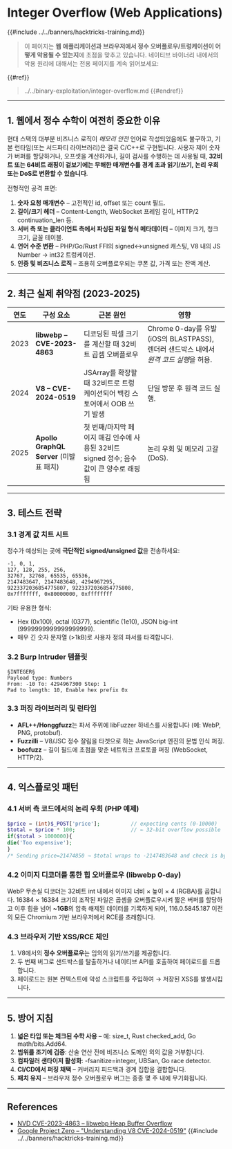 # Integer Overflow (Web Applications)

{{#include ../../banners/hacktricks-training.md}}

> 이 페이지는 **웹 애플리케이션과 브라우저에서 정수 오버플로우/트렁케이션이 어떻게 악용될 수 있는지**에 초점을 맞추고 있습니다. 네이티브 바이너리 내에서의 악용 원리에 대해서는 전용 페이지를 계속 읽어보세요:
>
>
{{#ref}}
> ../../binary-exploitation/integer-overflow.md
> {{#endref}}

---

## 1. 웹에서 정수 수학이 여전히 중요한 이유

현대 스택의 대부분 비즈니스 로직이 *메모리 안전* 언어로 작성되었음에도 불구하고, 기본 런타임(또는 서드파티 라이브러리)은 결국 C/C++로 구현됩니다. 사용자 제어 숫자가 버퍼를 할당하거나, 오프셋을 계산하거나, 길이 검사를 수행하는 데 사용될 때, **32비트 또는 64비트 래핑이 겉보기에는 무해한 매개변수를 경계 초과 읽기/쓰기, 논리 우회 또는 DoS로 변환할 수 있습니다**.

전형적인 공격 표면:

1. **숫자 요청 매개변수** – 고전적인 id, offset 또는 count 필드.
2. **길이/크기 헤더** – Content-Length, WebSocket 프레임 길이, HTTP/2 continuation_len 등.
3. **서버 측 또는 클라이언트 측에서 파싱된 파일 형식 메타데이터** – 이미지 크기, 청크 크기, 글꼴 테이블.
4. **언어 수준 변환** – PHP/Go/Rust FFI의 signed↔unsigned 캐스팅, V8 내의 JS Number → int32 트렁케이션.
5. **인증 및 비즈니스 로직** – 조용히 오버플로우되는 쿠폰 값, 가격 또는 잔액 계산.

---

## 2. 최근 실제 취약점 (2023-2025)

| 연도 | 구성 요소 | 근본 원인 | 영향 |
|------|-----------|-----------|--------|
| 2023 | **libwebp – CVE-2023-4863** | 디코딩된 픽셀 크기를 계산할 때 32비트 곱셈 오버플로우 | Chrome 0-day를 유발 (iOS의 BLASTPASS), 렌더러 샌드박스 내에서 *원격 코드 실행*을 허용.  |
| 2024 | **V8 – CVE-2024-0519** | JSArray를 확장할 때 32비트로 트렁케이션되어 백킹 스토어에서 OOB 쓰기 발생 | 단일 방문 후 원격 코드 실행.  |
| 2025 | **Apollo GraphQL Server** (미발표 패치) | 첫 번째/마지막 페이지 매김 인수에 사용된 32비트 signed 정수; 음수 값이 큰 양수로 래핑됨 | 논리 우회 및 메모리 고갈 (DoS). |

---

## 3. 테스트 전략

### 3.1 경계 값 치트 시트

정수가 예상되는 곳에 **극단적인 signed/unsigned 값**을 전송하세요:
```
-1, 0, 1,
127, 128, 255, 256,
32767, 32768, 65535, 65536,
2147483647, 2147483648, 4294967295,
9223372036854775807, 9223372036854775808,
0x7fffffff, 0x80000000, 0xffffffff
```
기타 유용한 형식:
* Hex (0x100), octal (0377), scientific (1e10), JSON big-int (9999999999999999999).
* 매우 긴 숫자 문자열 (>1kB)로 사용자 정의 파서를 타격합니다.

### 3.2 Burp Intruder 템플릿
```
§INTEGER§
Payload type: Numbers
From: -10 To: 4294967300 Step: 1
Pad to length: 10, Enable hex prefix 0x
```
### 3.3 퍼징 라이브러리 및 런타임

* **AFL++/Honggfuzz**는 파서 주위에 libFuzzer 하네스를 사용합니다 (예: WebP, PNG, protobuf).
* **Fuzzilli** – V8/JSC 정수 잘림을 타겟으로 하는 JavaScript 엔진의 문법 인식 퍼징.
* **boofuzz** – 길이 필드에 초점을 맞춘 네트워크 프로토콜 퍼징 (WebSocket, HTTP/2).

---

## 4. 익스플로잇 패턴

### 4.1 서버 측 코드에서의 논리 우회 (PHP 예제)
```php
$price = (int)$_POST['price'];          // expecting cents (0-10000)
$total = $price * 100;                  // ← 32-bit overflow possible
if($total > 1000000){
die('Too expensive');
}
/* Sending price=21474850 → $total wraps to ‑2147483648 and check is bypassed */
```
### 4.2 이미지 디코더를 통한 힙 오버플로우 (libwebp 0-day)
WebP 무손실 디코더는 32비트 int 내에서 이미지 너비 × 높이 × 4 (RGBA)를 곱합니다. 16384 × 16384 크기의 조작된 파일은 곱셈을 오버플로우시켜 짧은 버퍼를 할당하고 이후 힙을 넘어 **~1GB**의 압축 해제된 데이터를 기록하게 되어, 116.0.5845.187 이전의 모든 Chromium 기반 브라우저에서 RCE를 초래합니다.

### 4.3 브라우저 기반 XSS/RCE 체인
1. V8에서의 **정수 오버플로우**는 임의의 읽기/쓰기를 제공합니다.
2. 두 번째 버그로 샌드박스를 탈출하거나 네이티브 API를 호출하여 페이로드를 드롭합니다.
3. 페이로드는 원본 컨텍스트에 악성 스크립트를 주입하여 → 저장된 XSS를 발생시킵니다.

---

## 5. 방어 지침

1. **넓은 타입 또는 체크된 수학 사용** – 예: size_t, Rust checked_add, Go math/bits.Add64.
2. **범위를 조기에 검증**: 산술 연산 전에 비즈니스 도메인 외의 값을 거부합니다.
3. **컴파일러 샌타이저 활성화**: -fsanitize=integer, UBSan, Go race detector.
4. **CI/CD에서 퍼징 채택** – 커버리지 피드백과 경계 집합을 결합합니다.
5. **패치 유지** – 브라우저 정수 오버플로우 버그는 종종 몇 주 내에 무기화됩니다.

---

## References

* [NVD CVE-2023-4863 – libwebp Heap Buffer Overflow](https://nvd.nist.gov/vuln/detail/CVE-2023-4863)
* [Google Project Zero – "Understanding V8 CVE-2024-0519"](https://googleprojectzero.github.io/)
{{#include ../../banners/hacktricks-training.md}}
